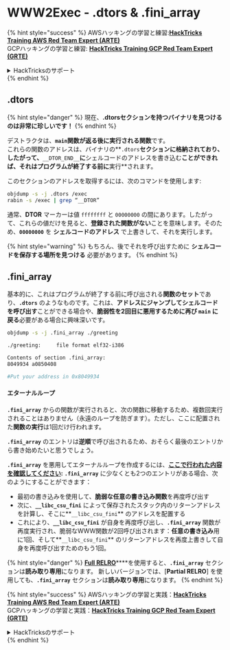 # WWW2Exec - .dtors & .fini\_array

{% hint style="success" %}
AWSハッキングの学習と練習:<img src="/.gitbook/assets/arte.png" alt="" data-size="line">[**HackTricks Training AWS Red Team Expert (ARTE)**](https://training.hacktricks.xyz/courses/arte)<img src="/.gitbook/assets/arte.png" alt="" data-size="line">\
GCPハッキングの学習と練習: <img src="/.gitbook/assets/grte.png" alt="" data-size="line">[**HackTricks Training GCP Red Team Expert (GRTE)**<img src="/.gitbook/assets/grte.png" alt="" data-size="line">](https://training.hacktricks.xyz/courses/grte)

<details>

<summary>HackTricksのサポート</summary>

* [**サブスクリプションプラン**](https://github.com/sponsors/carlospolop)をチェック！
* 💬 [**Discordグループ**](https://discord.gg/hRep4RUj7f)に**参加**または[**telegramグループ**](https://t.me/peass)に参加するか、**Twitter** 🐦 [**@hacktricks\_live**](https://twitter.com/hacktricks\_live)**をフォロー**してください。
* **HackTricks**と**HackTricks Cloud**のgithubリポジトリにPRを提出して**ハッキングテクニックを共有**してください。

</details>
{% endhint %}

## .dtors

{% hint style="danger" %}
現在、**.dtorsセクションを持つバイナリを見つけるのは非常に珍しいです！**
{% endhint %}

デストラクタは、**`main`関数が返る後に実行される関数**です。\
これらの関数のアドレスは、バイナリの**`.dtors`**セクションに格納されており、したがって、**`__DTOR_END__`**に**シェルコードのアドレスを書き込む**ことができれば、それはプログラムが終了する前に**実行**されます。

このセクションのアドレスを取得するには、次のコマンドを使用します:
```bash
objdump -s -j .dtors /exec
rabin -s /exec | grep “__DTOR”
```
通常、**DTOR** マーカーは値 `ffffffff` と `00000000` の間にあります。したがって、これらの値だけを見ると、**登録された関数がない**ことを意味します。そのため、**`00000000`** を **シェルコードのアドレス** で上書きして、それを実行します。

{% hint style="warning" %}
もちろん、後でそれを呼び出すために **シェルコードを保存する場所を見つける** 必要があります。
{% endhint %}

## **.fini\_array**

基本的に、これはプログラムが終了する前に呼び出される**関数のセット**であり、**`.dtors`** のようなものです。これは、**アドレスにジャンプしてシェルコードを呼び出す**ことができる場合や、**脆弱性を2回目に悪用するために再び `main` に戻る**必要がある場合に興味深いです。
```bash
objdump -s -j .fini_array ./greeting

./greeting:     file format elf32-i386

Contents of section .fini_array:
8049934 a0850408

#Put your address in 0x8049934
```
#### エターナルループ

**`.fini_array`** からの関数が実行されると、次の関数に移動するため、複数回実行されることはありません（永遠のループを防ぎます）。ただし、ここに配置された**関数の実行**は1回だけ行われます。

**`.fini_array`** のエントリは**逆順**で呼び出されるため、おそらく最後のエントリから書き始めたいと思うでしょう。

**`.fini_array`** を悪用してエターナルループを作成するには、[**ここで行われた内容を確認してください**](https://guyinatuxedo.github.io/17-stack\_pivot/insomnihack18\_onewrite/index.html)**:** **`.fini_array`** に少なくとも2つのエントリがある場合、次のようにすることができます：

- 最初の書き込みを使用して、**脆弱な任意の書き込み関数**を再度呼び出す
- 次に、**`__libc_csu_fini`** によって保存されたスタック内のリターンアドレスを計算し、そこに**`__libc_csu_fini`** のアドレスを配置する
- これにより、**`__libc_csu_fini`** が自身を再度呼び出し、**`.fini_array`** 関数が再度実行され、脆弱なWWW関数が2回呼び出されます：**任意の書き込み**用に1回、そして**`__libc_csu_fini`** のリターンアドレスを再度上書きして自身を再度呼び出すためのもう1回。

{% hint style="danger" %}
[**Full RELRO**](../common-binary-protections-and-bypasses/relro.md)****を使用すると、**`.fini_array`** セクションは**読み取り専用**になります。
新しいバージョンでは、[**Partial RELRO**] を使用しても、**`.fini_array`** セクションは**読み取り専用**になります。
{% endhint %}

{% hint style="success" %}
AWSハッキングの学習と実践：<img src="/.gitbook/assets/arte.png" alt="" data-size="line">[**HackTricks Training AWS Red Team Expert (ARTE)**](https://training.hacktricks.xyz/courses/arte)<img src="/.gitbook/assets/arte.png" alt="" data-size="line">\
GCPハッキングの学習と実践：<img src="/.gitbook/assets/grte.png" alt="" data-size="line">[**HackTricks Training GCP Red Team Expert (GRTE)**<img src="/.gitbook/assets/grte.png" alt="" data-size="line">](https://training.hacktricks.xyz/courses/grte)

<details>

<summary>HackTricksのサポート</summary>

- [**サブスクリプションプラン**](https://github.com/sponsors/carlospolop)をチェック！
- 💬 [**Discordグループ**](https://discord.gg/hRep4RUj7f)または[**telegramグループ**](https://t.me/peass)に**参加**するか、**Twitter** 🐦 [**@hacktricks\_live**](https://twitter.com/hacktricks\_live)**をフォロー**してください。
- **HackTricks**と**HackTricks Cloud**のGitHubリポジトリにPRを提出して、ハッキングトリックを共有してください。

</details>
{% endhint %}
